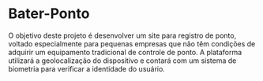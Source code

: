 # Bater-Ponto
O objetivo deste projeto é desenvolver um site para registro de ponto, voltado especialmente para pequenas empresas que não têm condições de adquirir um equipamento tradicional de controle de ponto. A plataforma utilizará a geolocalização do dispositivo e contará com um sistema de biometria para verificar a identidade do usuário.
